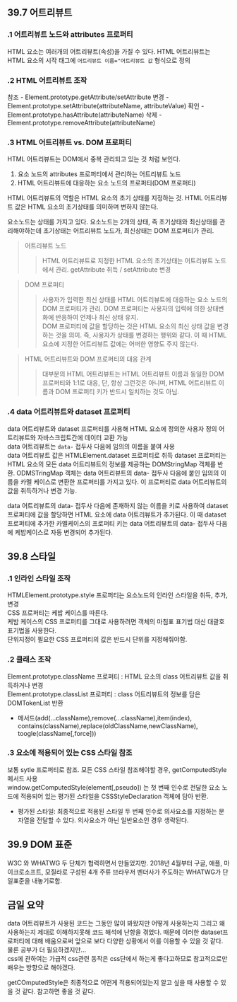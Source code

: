 ## 39.7 어트리뷰트

### .1 어트리뷰트 노드와 attributes 프로퍼티

HTML 요소는 여러개의 어트리뷰트(속성)을 가질 수 있다. HTML 어트리뷰트는 HTML 요소의 시작 태그에 `어트리뷰트 이름="어트리뷰트 값` 형식으로 정의

### .2 HTML 어트리뷰트 조작

참조 - Element.prototype.getAttribute/setAttribute
변경 - Element.prototype.setAttribute(attributeName, attributeValue)
확인 - Element.prototype.hasAttribute(attributeName)
삭제 - Element.prototype.removeAttribute(attributeName)

### .3 HTML 어트리뷰트 vs. DOM 프로퍼티

HTML 어트리뷰트는 DOM에서 중복 관리되고 있는 것 처럼 보인다.

1. 요소 노드의 attributes 프로퍼티에서 관리하는 어트리뷰트 노드
2. HTML 어트리뷰트에 대응하는 요소 노드의 프로퍼티(DOM 프로퍼티)

HTML 어트리뷰트의 역할은 HTML 요소의 초기 상태를 지정하는 것. HTML 어트리뷰트 값은 HTML 요소의 초기상태를 의미하며 변하지 않는다.

요소노드는 상태를 가지고 있다. 요소노드는 2개의 상태, 즉 초기상태와 최신상태를 관리해야하는데 초기상태는 어트리뷰트 노드가, 최신상태는 DOM 프로퍼티가 관리.

> 어트리뷰트 노드
>
> > HTML 어트리뷰트로 지정한 HTML 요소의 초기상태는 어트리뷰트 노드에서 관리.
> > getAttribute 취득 / setAttribute 변경

> DOM 프로퍼티
>
> > 사용자가 입력한 최신 상태를 HTML 어트리뷰트에 대응하는 요소 노드의 DOM 프로퍼티가 관리. DOM 프로퍼티는 사용자의 입력에 의한 상태변화에 반응하여 언제나 최신 상태 유지.  
> > DOM 프로퍼티에 값을 할당하는 것은 HTML 요소의 최신 상태 값을 변경하는 것을 의미. 즉, 사용자가 상태를 변경하는 행위와 같다. 이 때 HTML 요소에 지정한 어트리뷰트 값에는 어떠한 영향도 주지 않는다.

> HTML 어트리뷰트와 DOM 프로퍼티의 대응 관계
>
> > 대부분의 HTML 어트리뷰트는 HTML 어트리뷰트 이름과 동일한 DOM 프로퍼티와 1:1로 대응, 단, 항상 그런것은 아니며, HTML 어트리뷰트 이름과 DOM 프로퍼티 키가 반드시 일치하는 것도 아님.

### .4 data 어트리뷰트와 dataset 프로퍼티

data 어트리뷰트와 dataset 프로퍼티를 사용해 HTML 요소에 정의한 사용자 정의 어트리뷰트와 자바스크립트간에 데이터 교환 가능  
data 어트리뷰트는 `data-` 접두사 다음에 임의의 이름을 붙여 사용  
data 어트리뷰트 값은 HTMLElement.dataset 프로퍼티로 취득
dataset 프로퍼티는 HTML 요소의 모든 data 어트리뷰트의 정보를 제공하는 DOMStringMap 객체를 반환. ODMSTringMap 객체는 data 어트리뷰트의 data- 접두사 다음에 붙인 임의의 이름을 카멜 케이스로 변환한 프로퍼티를 가지고 있다. 이 프로퍼티로 data 어트리뷰트의 값을 취득하거나 변경 가능.

data 어트리뷰트의 data- 접두사 다음에 존재하지 않는 이름을 키로 사용하여 dataset 프로퍼티에 값을 할당하면 HTML 요소에 data 어트리뷰트가 추가된다. 이 때 dataset 프로퍼티에 추가한 카멜케이스의 프로퍼티 키는 data 어트리뷰트의 data- 접두사 다음에 케밥케이스로 자동 변경되어 추가된다.

## 39.8 스타일

### .1 인라인 스타일 조작

HTMLElement.prototype.style 프로퍼티는 요소노드의 인라인 스타일을 취득, 추가, 변경  
CSS 프로퍼티는 케밥 케이스를 따른다.  
케밤 케이스의 CSS 프로퍼티를 그대로 사용하려면 객체의 마침표 표기법 대신 대괄호 표기법을 사용한다.  
단위지정이 필요한 CSS 프로퍼티의 값은 반드시 단위를 지정해줘야함.

### .2 클래스 조작

Element.prototype.className 프로퍼티 : HTML 요소의 class 어트리뷰트 값을 취득하거나 변경  
Element.prototype.classList 프로퍼티 : class 어트리뷰트의 정보를 담은 DOMTokenList 반환

- 메서드(add(...className),remove(...className),item(index), contains(className),replace(oldClassName,newClassName), toogle(className[,force]))

### .3 요소에 적용되어 있는 CSS 스타일 참조

보통 sytle 프로퍼티로 참조. 모든 CSS 스타일 참조해야할 경우, getComputedStyle 메서드 사용  
window.getComputedStyle(element[,pseudo]) 는 첫 번째 인수로 전달한 요소 노드에 적용되어 있는 평가된 스타일을 CSSStyleDeclaration 객체에 담아 반환.

- 평가된 스타일: 최종적으로 적용된 스타일
  두 번째 인수로 의사요소를 지정하는 문자열을 전달할 수 있다. 의사요소가 아닌 일반요소인 경우 생략된다.

## 39.9 DOM 표준

W3C 와 WHATWG 두 단체가 협력하면서 만들었지만.
2018년 4월부터 구글, 애플, 마이크로소프트, 모질라로 구성된 4개 주류 브라우저 벤더사가 주도하는 WHATWG가 단일표준을 내놓기로함.

## 금일 요약

data 어트리뷰트가 사용된 코드는 그동안 많이 봐왔지만 어떻게 사용하는지 그리고 왜 사용하는지 제대로 이해하지못해 코드 해석에 난항을 겪었다. 때문에 이러한 dataset프로퍼티에 대해 배움으로써 앞으로 보다 다양한 상황에서 이를 이용할 수 있을 것 같다. 물론 공부가 더 필요하겠지만...  
 css에 관하여는 가급적 css관련 동작은 css단에서 하는게 좋다고하므로 참고적으로만 배우는 방향으로 해야겠다.

getCOmputedStyle은 최종적으로 어떤게 적용되어있는지 알고 싶을 때 사용할 수 있을 것 같다. 참고하면 좋을 것 같다.
